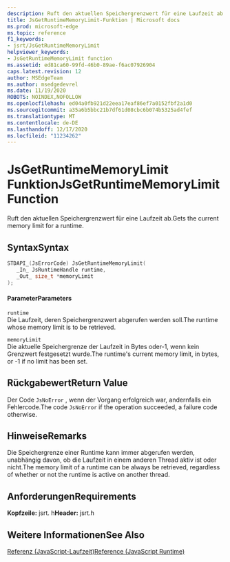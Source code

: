 ```yaml
---
description: Ruft den aktuellen Speichergrenzwert für eine Laufzeit ab.
title: JsGetRuntimeMemoryLimit-Funktion | Microsoft docs
ms.prod: microsoft-edge
ms.topic: reference
f1_keywords:
- jsrt/JsGetRuntimeMemoryLimit
helpviewer_keywords:
- JsGetRuntimeMemoryLimit function
ms.assetid: ed81ca60-99fd-46b0-89ae-f6ac07926904
caps.latest.revision: 12
author: MSEdgeTeam
ms.author: msedgedevrel
ms.date: 11/19/2020
ROBOTS: NOINDEX,NOFOLLOW
ms.openlocfilehash: ed04a0fb921d22eea17eaf86ef7a0152fbf2a1d0
ms.sourcegitcommit: a35a6b5bbc21b7df61d08cbc6b074b5325ad4fef
ms.translationtype: MT
ms.contentlocale: de-DE
ms.lasthandoff: 12/17/2020
ms.locfileid: "11234262"
---
```

# <span data-ttu-id="825d2-103">JsGetRuntimeMemoryLimit Funktion</span><span class="sxs-lookup"><span data-stu-id="825d2-103">JsGetRuntimeMemoryLimit Function</span></span>

<span data-ttu-id="825d2-104">Ruft den aktuellen Speichergrenzwert für eine Laufzeit ab.</span><span class="sxs-lookup"><span data-stu-id="825d2-104">Gets the current memory limit for a runtime.</span></span>  
  
## <span data-ttu-id="825d2-105">Syntax</span><span class="sxs-lookup"><span data-stu-id="825d2-105">Syntax</span></span>  
  
```cpp  
STDAPI_(JsErrorCode) JsGetRuntimeMemoryLimit(  
   _In_ JsRuntimeHandle runtime,  
   _Out_ size_t *memoryLimit  
);  
```  
  
#### <span data-ttu-id="825d2-106">Parameter</span><span class="sxs-lookup"><span data-stu-id="825d2-106">Parameters</span></span>  
 `runtime`  
 <span data-ttu-id="825d2-107">Die Laufzeit, deren Speichergrenzwert abgerufen werden soll.</span><span class="sxs-lookup"><span data-stu-id="825d2-107">The runtime whose memory limit is to be retrieved.</span></span>  
  
 `memoryLimit`  
 <span data-ttu-id="825d2-108">Die aktuelle Speichergrenze der Laufzeit in Bytes oder-1, wenn kein Grenzwert festgesetzt wurde.</span><span class="sxs-lookup"><span data-stu-id="825d2-108">The runtime's current memory limit, in bytes, or -1 if no limit has been set.</span></span>  
  
## <span data-ttu-id="825d2-109">Rückgabewert</span><span class="sxs-lookup"><span data-stu-id="825d2-109">Return Value</span></span>  
 <span data-ttu-id="825d2-110">Der Code `JsNoError` , wenn der Vorgang erfolgreich war, andernfalls ein Fehlercode.</span><span class="sxs-lookup"><span data-stu-id="825d2-110">The code `JsNoError` if the operation succeeded, a failure code otherwise.</span></span>  
  
## <span data-ttu-id="825d2-111">Hinweise</span><span class="sxs-lookup"><span data-stu-id="825d2-111">Remarks</span></span>  
 <span data-ttu-id="825d2-112">Die Speichergrenze einer Runtime kann immer abgerufen werden, unabhängig davon, ob die Laufzeit in einem anderen Thread aktiv ist oder nicht.</span><span class="sxs-lookup"><span data-stu-id="825d2-112">The memory limit of a runtime can be always be retrieved, regardless of whether or not the runtime is active on another thread.</span></span>  
  
## <span data-ttu-id="825d2-113">Anforderungen</span><span class="sxs-lookup"><span data-stu-id="825d2-113">Requirements</span></span>  
 <span data-ttu-id="825d2-114">**Kopfzeile:** jsrt. h</span><span class="sxs-lookup"><span data-stu-id="825d2-114">**Header:** jsrt.h</span></span>  
  
## <span data-ttu-id="825d2-115">Weitere Informationen</span><span class="sxs-lookup"><span data-stu-id="825d2-115">See Also</span></span>  
 [<span data-ttu-id="825d2-116">Referenz (JavaScript-Laufzeit)</span><span class="sxs-lookup"><span data-stu-id="825d2-116">Reference (JavaScript Runtime)</span></span>](../chakra-hosting/reference-javascript-runtime.md)
